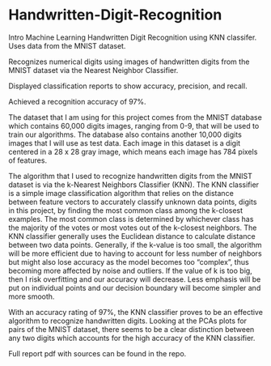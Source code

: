 # Handwritten-Digit-Recognition

Intro Machine Learning Handwritten Digit Recognition using KNN classifer. Uses data from the MNIST dataset.

Recognizes numerical digits using images of handwritten digits from the MNIST dataset via the Nearest Neighbor Classifier.

Displayed classification reports to show accuracy, precision, and recall.

Achieved a recognition accuracy of 97%.

The dataset that I am using for this project comes from the MNIST database which contains 60,000 digits images, ranging from 0-9, that will be used to train our algorithms. The database also contains another 10,000 digits images that I will use as test data. Each image in this dataset is a digit centered in a 28 x 28 gray image, which means each image has 784 pixels of features.

The algorithm that I used to recognize handwritten digits from the MNIST dataset is via the k-Nearest Neighbors Classifier (KNN). The KNN classifier is a simple image classification algorithm that relies on the distance between feature vectors to accurately classify unknown data points, digits in this project, by finding the most common class among the k-closest examples. The most common class is determined by whichever class has the majority of the votes or most votes out of the k-closest neighbors. The KNN classifier generally uses the Euclidean distance to calculate distance between two data points. Generally, if the k-value is too small, the algorithm will be more efficient due to having to account for less number of neighbors but might also lose accuracy as the model becomes too “complex”, thus becoming more affected by noise and outliers. If the value of k is too big, then I risk overfitting and our accuracy will decrease. Less emphasis will be put on individual points and our decision boundary will become simpler and more smooth.

With an accuracy rating of 97%, the KNN classifier proves to be an effective algorithm to recognize handwritten digits. Looking at the PCAs plots for pairs of the MNIST dataset, there seems to be a clear distinction between any two digits which accounts for the high accuracy of the KNN classifier.

Full report pdf with sources can be found in the repo.

